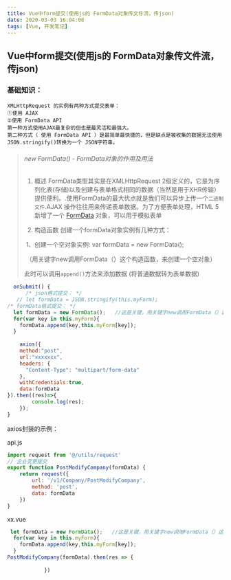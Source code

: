 ```yaml
---
title: Vue中form提交(使用js的 FormData对象传文件流，传json)
date: 2020-03-03 16:04:08
tags: [Vue, 开发笔记]
---
```


## Vue中form提交(使用js的 FormData对象传文件流，传json)

### 基础知识：

```
XMLHttpRequest 的实例有两种方式提交表单：
①使用 AJAX
②使用 FormData API
第一种方式使用AJAX最复杂的但也是最灵活和最强大。
第二种方式（ 使用 FormData API ）是最简单最快捷的，但是缺点是被收集的数据无法使用JSON.stringify()转换为一个 JSON字符串。

```

> ###### new FormData() - FormData对象的作用及用法
>
> 1. 概述
> FormData类型其实是在XMLHttpRequest 2级定义的，它是为序列化表(存储)以及创建与表单格式相同的数据（当然是用于XHR传输）提供便利。.使用FormData的最大优点就是我们可以异步上传一个`二进制文件`.AJAX 操作往往用来传递表单数据。为了方便表单处理，HTML 5新增了一个 [FormData](https://developer.mozilla.org/zh-CN/docs/Web/API/FormData/FormData) 对象，可以用于模拟表单
>
> 2. 构造函数
> 创建一个formData对象实例有几种方式：
>
> ​          1、创建一个空对象实例:  var formData = new FormData();
>
> ​        （用关键字new调用FormData（）这个构造函数，来创建一个空对象）
>
> 此时可以调用`append()`方法来添加数据 (将普通数据转为表单数据)

```js
  onSubmit() {
      /* json格式提交： */
   // let formData = JSON.stringify(this.myForm);
/* formData格式提交： */
  let formData = new FormData();   //这是关键，用关键字new调用FormData（）这个构造函数
  for(var key in this.myForm){
    formData.append(key,this.myForm[key]);
  }
 
    axios({
    method:"post",
    url:"xxxxxxx",
    headers: {
	  "Content-Type": "multipart/form-data"
    },
    withCredentials:true,
    data:formData
}).then((res)=>{
        console.log(res);
    });
}
```



axios封装的示例：

api.js

```js
import request from '@/utils/request'
// 企业变更提交
export function PostModifyCompany(formData) {
	return request({
		url: '/v1/Company/PostModifyCompany',
		method: 'post',
		data: formData
	})
}
```

xx.vue

```js
 let formData = new FormData();   //这是关键，用关键字new调用FormData（）这个构造函数
  for(var key in this.myForm){
    formData.append(key,this.myForm[key]);
  }
PostModifyCompany(formData).then(res => {
			
			})
```

